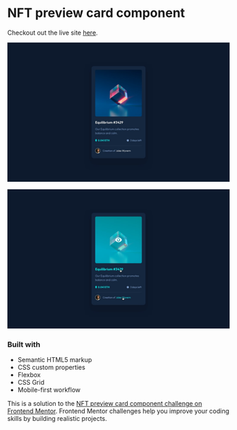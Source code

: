 # NFT preview card component

Checkout out the live site [here](https://elorenn.github.io/NFT-preview-card-component-main/).

![A ui card containing an NFT preview, heading, and caption.](design/desktop-design.jpg)

![active state](design/active-states.jpg)

### Built with

- Semantic HTML5 markup
- CSS custom properties
- Flexbox
- CSS Grid
- Mobile-first workflow

This is a solution to the [NFT preview card component challenge on Frontend Mentor](https://www.frontendmentor.io/challenges/nft-preview-card-component-SbdUL_w0U). Frontend Mentor challenges help you improve your coding skills by building realistic projects.
